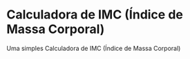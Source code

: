 # Calculadora de IMC (Índice de Massa Corporal)
Uma simples Calculadora de IMC (Índice de Massa Corporal)
